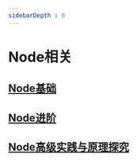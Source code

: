 ```yaml
---
sidebarDepth : 0
---
```

#  Node相关


## [Node基础](./base/README.md)

## [Node进阶](./practice/README.md)

## [Node高级实践与原理探究](./advanced/README.md)


